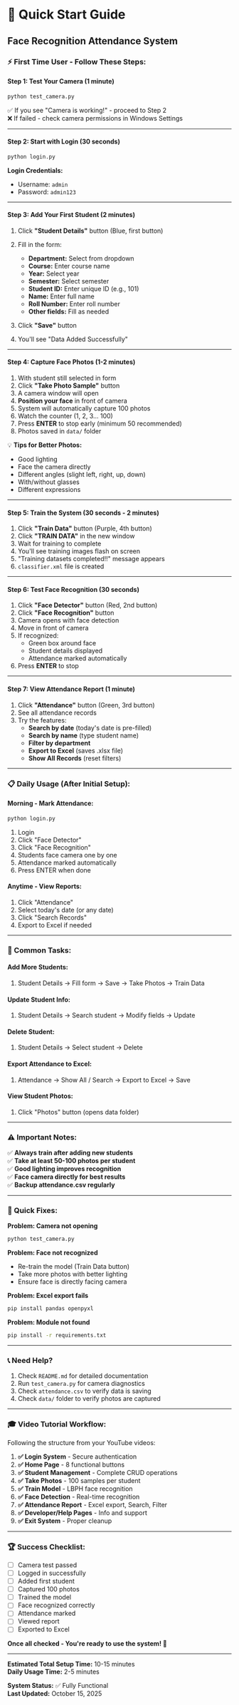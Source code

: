 # 🚀 Quick Start Guide
## Face Recognition Attendance System

### ⚡ First Time User - Follow These Steps:

#### **Step 1: Test Your Camera** (1 minute)
```bash
python test_camera.py
```
✅ If you see "Camera is working!" - proceed to Step 2  
❌ If failed - check camera permissions in Windows Settings

---

#### **Step 2: Start with Login** (30 seconds)
```bash
python login.py
```

**Login Credentials:**
- Username: `admin`
- Password: `admin123`

---

#### **Step 3: Add Your First Student** (2 minutes)

1. Click **"Student Details"** button (Blue, first button)
2. Fill in the form:
   - **Department:** Select from dropdown
   - **Course:** Enter course name
   - **Year:** Select year
   - **Semester:** Select semester
   - **Student ID:** Enter unique ID (e.g., 101)
   - **Name:** Enter full name
   - **Roll Number:** Enter roll number
   - **Other fields:** Fill as needed

3. Click **"Save"** button
4. You'll see "Data Added Successfully"

---

#### **Step 4: Capture Face Photos** (1-2 minutes)

1. With student still selected in form
2. Click **"Take Photo Sample"** button
3. A camera window will open
4. **Position your face** in front of camera
5. System will automatically capture 100 photos
6. Watch the counter (1, 2, 3... 100)
7. Press **ENTER** to stop early (minimum 50 recommended)
8. Photos saved in `data/` folder

💡 **Tips for Better Photos:**
- Good lighting
- Face the camera directly
- Different angles (slight left, right, up, down)
- With/without glasses
- Different expressions

---

#### **Step 5: Train the System** (30 seconds - 2 minutes)

1. Click **"Train Data"** button (Purple, 4th button)
2. Click **"TRAIN DATA"** in the new window
3. Wait for training to complete
4. You'll see training images flash on screen
5. "Training datasets completed!!" message appears
6. `classifier.xml` file is created

---

#### **Step 6: Test Face Recognition** (30 seconds)

1. Click **"Face Detector"** button (Red, 2nd button)
2. Click **"Face Recognition"** button
3. Camera opens with face detection
4. Move in front of camera
5. If recognized:
   - Green box around face
   - Student details displayed
   - Attendance marked automatically
6. Press **ENTER** to stop

---

#### **Step 7: View Attendance Report** (1 minute)

1. Click **"Attendance"** button (Green, 3rd button)
2. See all attendance records
3. Try the features:
   - **Search by date** (today's date is pre-filled)
   - **Search by name** (type student name)
   - **Filter by department**
   - **Export to Excel** (saves .xlsx file)
   - **Show All Records** (reset filters)

---

### 📋 Daily Usage (After Initial Setup):

#### **Morning - Mark Attendance:**
```bash
python login.py
```
1. Login
2. Click "Face Detector"
3. Click "Face Recognition"
4. Students face camera one by one
5. Attendance marked automatically
6. Press ENTER when done

#### **Anytime - View Reports:**
1. Click "Attendance"
2. Select today's date (or any date)
3. Click "Search Records"
4. Export to Excel if needed

---

### 🎯 Common Tasks:

#### **Add More Students:**
1. Student Details → Fill form → Save → Take Photos → Train Data

#### **Update Student Info:**
1. Student Details → Search student → Modify fields → Update

#### **Delete Student:**
1. Student Details → Select student → Delete

#### **Export Attendance to Excel:**
1. Attendance → Show All / Search → Export to Excel → Save

#### **View Student Photos:**
1. Click "Photos" button (opens data folder)

---

### ⚠️ Important Notes:

✅ **Always train after adding new students**  
✅ **Take at least 50-100 photos per student**  
✅ **Good lighting improves recognition**  
✅ **Face camera directly for best results**  
✅ **Backup attendance.csv regularly**

---

### 🐛 Quick Fixes:

**Problem: Camera not opening**
```bash
python test_camera.py
```

**Problem: Face not recognized**
- Re-train the model (Train Data button)
- Take more photos with better lighting
- Ensure face is directly facing camera

**Problem: Excel export fails**
```bash
pip install pandas openpyxl
```

**Problem: Module not found**
```bash
pip install -r requirements.txt
```

---

### 📞 Need Help?

1. Check `README.md` for detailed documentation
2. Run `test_camera.py` for camera diagnostics
3. Check `attendance.csv` to verify data is saving
4. Check `data/` folder to verify photos are captured

---

### 🎓 Video Tutorial Workflow:

Following the structure from your YouTube videos:

1. **✅ Login System** - Secure authentication
2. **✅ Home Page** - 8 functional buttons
3. **✅ Student Management** - Complete CRUD operations
4. **✅ Take Photos** - 100 samples per student
5. **✅ Train Model** - LBPH face recognition
6. **✅ Face Detection** - Real-time recognition
7. **✅ Attendance Report** - Excel export, Search, Filter
8. **✅ Developer/Help Pages** - Info and support
9. **✅ Exit System** - Proper cleanup

---

### 🏆 Success Checklist:

- [ ] Camera test passed
- [ ] Logged in successfully
- [ ] Added first student
- [ ] Captured 100 photos
- [ ] Trained the model
- [ ] Face recognized correctly
- [ ] Attendance marked
- [ ] Viewed report
- [ ] Exported to Excel

**Once all checked - You're ready to use the system! 🎉**

---

**Estimated Total Setup Time:** 10-15 minutes  
**Daily Usage Time:** 2-5 minutes

**System Status:** ✅ Fully Functional  
**Last Updated:** October 15, 2025
